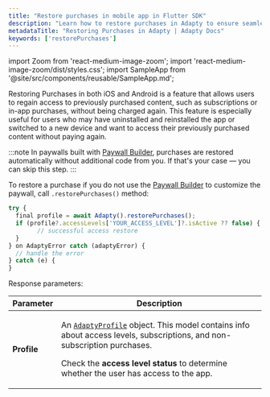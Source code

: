 ```yaml
---
title: "Restore purchases in mobile app in Flutter SDK"
description: "Learn how to restore purchases in Adapty to ensure seamless user experience."
metadataTitle: "Restoring Purchases in Adapty | Adapty Docs"
keywords: ['restorePurchases']
---
```


import Zoom from 'react-medium-image-zoom';
import 'react-medium-image-zoom/dist/styles.css';
import SampleApp from '@site/src/components/reusable/SampleApp.md';

Restoring Purchases in both iOS and Android is a feature that allows users to regain access to previously purchased content, such as subscriptions or in-app purchases, without being charged again. This feature is especially useful for users who may have uninstalled and reinstalled the app or switched to a new device and want to access their previously purchased content without paying again.

:::note
In paywalls built with [Paywall Builder](adapty-paywall-builder), purchases are restored automatically without additional code from you. If that's your case — you can skip this step.
:::

To restore a purchase if you do not use the [Paywall Builder](adapty-paywall-builder) to customize the paywall, call `.restorePurchases()` method:

```javascript showLineNumbers
try {
  final profile = await Adapty().restorePurchases();
  if (profile?.accessLevels['YOUR_ACCESS_LEVEL']?.isActive ?? false) {
        // successful access restore      
  }
} on AdaptyError catch (adaptyError) {
  // handle the error
} catch (e) {
}
```


Response parameters:

| Parameter | Description |
|---------|-----------|
| **Profile** | <p>An [`AdaptyProfile`](https://pub.dev/documentation/adapty_flutter/latest/adapty_flutter/AdaptyProfile-class.html) object. This model contains info about access levels, subscriptions, and non-subscription purchases.</p><p>Сheck the **access level status** to determine whether the user has access to the app.</p> |

<SampleApp />